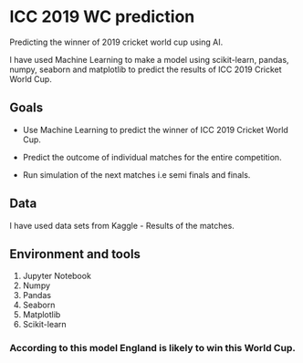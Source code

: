 # ICC 2019 WC prediction

Predicting the winner of 2019 cricket world cup using AI.

I have used Machine Learning to make a model using scikit-learn, pandas, numpy, seaborn and matplotlib to predict the results of ICC 2019 
Cricket World Cup. 

## Goals

- Use Machine Learning to predict the winner of ICC 2019 Cricket World Cup.

- Predict the outcome of individual matches for the entire competition.

- Run simulation of the next matches i.e semi finals and finals.

## Data

I have used data sets from Kaggle - Results of the matches.

## Environment and tools

1. Jupyter Notebook
2. Numpy
3. Pandas
4. Seaborn
5. Matplotlib
6. Scikit-learn

### According to this model England is likely to win this World Cup.
